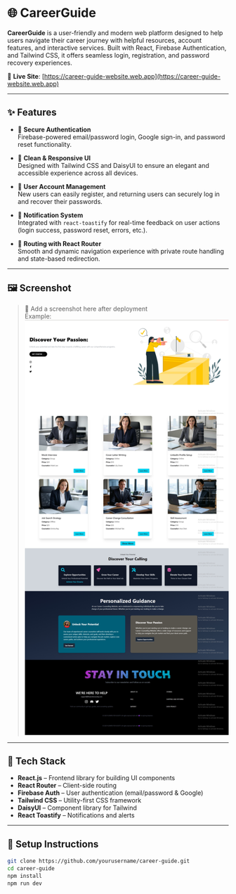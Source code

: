 # 🌐 CareerGuide

**CareerGuide** is a user-friendly and modern web platform designed to help users navigate their career journey with helpful resources, account features, and interactive services. Built with React, Firebase Authentication, and Tailwind CSS, it offers seamless login, registration, and password recovery experiences.

🔗 **Live Site**: [https://career-guide-website.web.app](https://career-guide-website.web.app)

---

## ✨ Features

- 🔐 **Secure Authentication**  
  Firebase-powered email/password login, Google sign-in, and password reset functionality.

- 🧭 **Clean & Responsive UI**  
  Designed with Tailwind CSS and DaisyUI to ensure an elegant and accessible experience across all devices.

- 📝 **User Account Management**  
  New users can easily register, and returning users can securely log in and recover their passwords.

- 💬 **Notification System**  
  Integrated with `react-toastify` for real-time feedback on user actions (login success, password reset, errors, etc.).

- 🔄 **Routing with React Router**  
  Smooth and dynamic navigation experience with private route handling and state-based redirection.

---

## 🖼️ Screenshot

> 📸 Add a screenshot here after deployment  
> Example:
> ![CareerGuide Homepage](./src/assets/Home-Page.jpg)

---

## 🔧 Tech Stack

- **React.js** – Frontend library for building UI components  
- **React Router** – Client-side routing  
- **Firebase Auth** – User authentication (email/password & Google)  
- **Tailwind CSS** – Utility-first CSS framework  
- **DaisyUI** – Component library for Tailwind  
- **React Toastify** – Notifications and alerts  

---

## 📂 Setup Instructions

```bash
git clone https://github.com/yourusername/career-guide.git
cd career-guide
npm install
npm run dev
